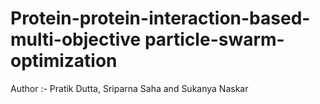 # Protein-protein-interaction-based-multi-objective particle-swarm-optimization

Author :- Pratik Dutta, Sriparna Saha and Sukanya Naskar
